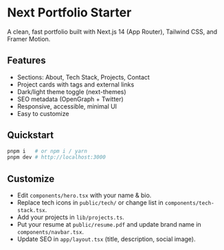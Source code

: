 # Next Portfolio Starter

A clean, fast portfolio built with Next.js 14 (App Router), Tailwind CSS, and Framer Motion.

## Features
- Sections: About, Tech Stack, Projects, Contact
- Project cards with tags and external links
- Dark/light theme toggle (next-themes)
- SEO metadata (OpenGraph + Twitter)
- Responsive, accessible, minimal UI
- Easy to customize

## Quickstart
```bash
pnpm i   # or npm i / yarn
pnpm dev # http://localhost:3000
```

## Customize
- Edit `components/hero.tsx` with your name & bio.
- Replace tech icons in `public/tech/` or change list in `components/tech-stack.tsx`.
- Add your projects in `lib/projects.ts`.
- Put your resume at `public/resume.pdf` and update brand name in `components/navbar.tsx`.
- Update SEO in `app/layout.tsx` (title, description, social image).
